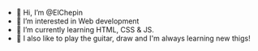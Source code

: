 - 👋 Hi, I’m @ElChepin
- 👀 I’m interested in Web development
- 🌱 I’m currently learning HTML, CSS & JS.
- 💞️ I also like to play the guitar, draw and I'm always learning new thigs!



<!---
ElChepin/ElChepin is a ✨ special ✨ repository because its `README.md` (this file) appears on your GitHub profile.
You can click the Preview link to take a look at your changes.
--->
